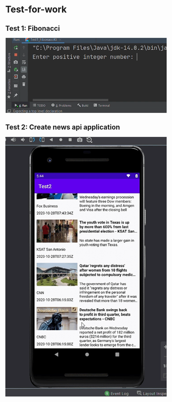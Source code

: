 # Test-for-work
## Test 1: Fibonacci 

![](Test_1.gif)

## Test 2: Create news api application 

![](Test2.gif)
